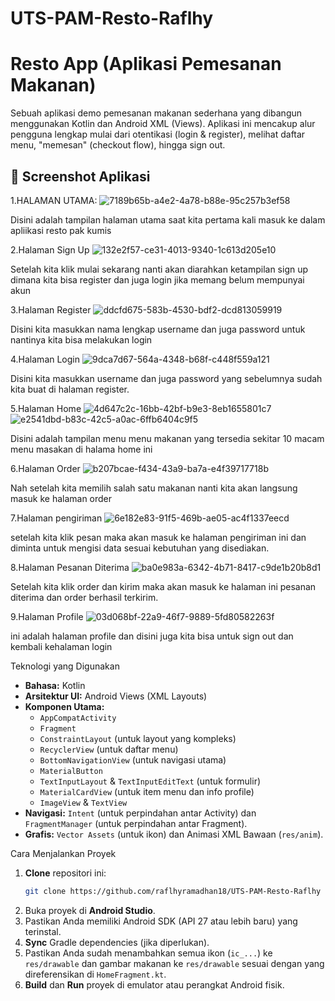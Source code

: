 # UTS-PAM-Resto-Raflhy
# Resto App (Aplikasi Pemesanan Makanan)

Sebuah aplikasi demo pemesanan makanan sederhana yang dibangun menggunakan Kotlin dan Android XML (Views). Aplikasi ini mencakup alur pengguna lengkap mulai dari otentikasi (login & register), melihat daftar menu, "memesan" (checkout flow), hingga sign out.

## 📸 Screenshot Aplikasi
1.HALAMAN UTAMA:
![7189b65b-a4e2-4a78-b88e-95c257b3ef58](https://github.com/user-attachments/assets/1e8f383d-e9aa-42f4-a6ee-0e96616bede6)

Disini adalah tampilan halaman utama saat kita pertama kali masuk ke dalam apliikasi resto pak kumis

2.Halaman Sign Up
![132e2f57-ce31-4013-9340-1c613d205e10](https://github.com/user-attachments/assets/8de7ee66-f144-42bd-8df7-afcd18dc7053)

Setelah kita klik mulai sekarang nanti akan diarahkan ketampilan sign up dimana kita bisa register dan juga login jika memang belum mempunyai akun

3.Halaman Register
![ddcfd675-583b-4530-bdf2-dcd813059919](https://github.com/user-attachments/assets/1243c1ca-6065-4f5a-90f4-610d924609fc)

Disini kita masukkan nama lengkap username dan juga password untuk nantinya kita bisa melakukan login

4.Halaman Login
![9dca7d67-564a-4348-b68f-c448f559a121](https://github.com/user-attachments/assets/c6ed030a-da6a-480b-ac2f-c79c75fdacd6)

Disini kita masukkan username dan juga password yang sebelumnya sudah kita buat di halaman register.

5.Halaman Home
![4d647c2c-16bb-42bf-b9e3-8eb1655801c7](https://github.com/user-attachments/assets/4e08c9b2-c996-4c11-b15a-98b565c14339)
![e2541dbd-b83c-42c5-a0ac-6ffb6404c9f5](https://github.com/user-attachments/assets/d58fb5de-982e-4994-9b10-ae39690f0474)

Disini adalah tampilan menu menu makanan yang tersedia sekitar 10 macam menu masakan di halama home ini

6.Halaman Order
![b207bcae-f434-43a9-ba7a-e4f39717718b](https://github.com/user-attachments/assets/ae52b137-769e-46bd-bc6a-f92febbfd1e0)

Nah setelah kita memilih salah satu makanan nanti kita akan langsung masuk ke halaman order

7.Halaman pengiriman
![6e182e83-91f5-469b-ae05-ac4f1337eecd](https://github.com/user-attachments/assets/55c7f752-8279-463d-b3a4-68d1d09708d7)

setelah kita klik pesan maka akan masuk ke halaman pengiriman ini dan diminta untuk mengisi data sesuai kebutuhan yang disediakan.

8.Halaman Pesanan Diterima
![ba0e983a-6342-4b71-8417-c9de1b20b8d1](https://github.com/user-attachments/assets/1b08449e-cb12-4a88-818f-daa1003e6e42)

Setelah kita klik order dan kirim maka akan masuk ke halaman ini pesanan diterima dan order berhasil terkirim.

9.Halaman Profile
![03d068bf-22a9-46f7-9889-5fd80582263f](https://github.com/user-attachments/assets/6a44ee77-f1cd-4a64-96e0-e4550c600c7e)

ini adalah halaman profile dan disini juga kita bisa untuk sign out dan kembali kehalaman login


Teknologi yang Digunakan
* **Bahasa:** Kotlin
* **Arsitektur UI:** Android Views (XML Layouts)
* **Komponen Utama:**
    * `AppCompatActivity`
    * `Fragment`
    * `ConstraintLayout` (untuk layout yang kompleks)
    * `RecyclerView` (untuk daftar menu)
    * `BottomNavigationView` (untuk navigasi utama)
    * `MaterialButton`
    * `TextInputLayout` & `TextInputEditText` (untuk formulir)
    * `MaterialCardView` (untuk item menu dan info profile)
    * `ImageView` & `TextView`
* **Navigasi:** `Intent` (untuk perpindahan antar Activity) dan `FragmentManager` (untuk perpindahan antar Fragment).
* **Grafis:** `Vector Assets` (untuk ikon) dan Animasi XML Bawaan (`res/anim`).

 Cara Menjalankan Proyek

1.  **Clone** repositori ini:
    ```bash
    git clone https://github.com/raflhyramadhan18/UTS-PAM-Resto-Raflhy
2.  Buka proyek di **Android Studio**.
3.  Pastikan Anda memiliki Android SDK (API 27 atau lebih baru) yang terinstal.
4.  **Sync** Gradle dependencies (jika diperlukan).
5.  Pastikan Anda sudah menambahkan semua ikon (`ic_...`) ke `res/drawable` dan gambar makanan ke `res/drawable` sesuai dengan yang direferensikan di `HomeFragment.kt`.
6.  **Build** dan **Run** proyek di emulator atau perangkat Android fisik.
